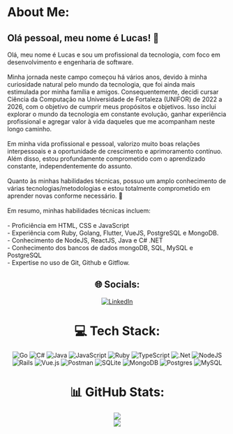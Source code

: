 # About Me:
<h2>Olá pessoal, meu nome é Lucas! 👋</h2>
Olá, meu nome é Lucas e sou um profissional da tecnologia, com foco em desenvolvimento e engenharia de software.<br><br>Minha jornada neste campo começou há vários anos, devido à minha curiosidade natural pelo mundo da tecnologia, que foi ainda mais estimulada por minha família e amigos. Consequentemente, decidi cursar Ciência da Computação na Universidade de Fortaleza (UNIFOR) de 2022 a 2026, com o objetivo de cumprir meus propósitos e objetivos. Isso inclui explorar o mundo da tecnologia em constante evolução, ganhar experiência profissional e agregar valor à vida daqueles que me acompanham neste longo caminho.<br><br>Em minha vida profissional e pessoal, valorizo muito boas relações interpessoais e a oportunidade de crescimento e aprimoramento contínuo. Além disso, estou profundamente comprometido com o aprendizado constante, independentemente do assunto.<br><br>Quanto às minhas habilidades técnicas, possuo um amplo conhecimento de várias tecnologias/metodologias e estou totalmente comprometido em aprender novas conforme necessário. 🚀<br><br>Em resumo, minhas habilidades técnicas incluem:<br><br>- Proficiência em HTML, CSS e JavaScript<br>- Experiência com Ruby, Golang, Flutter, VueJS, PostgreSQL e MongoDB.<br>- Conhecimento de NodeJS, ReactJS, Java e C# .NET<br>- Conhecimento dos bancos de dados mongoDB, SQL, MySQL e PostgreSQL<br>- Expertise no uso de Git, Github e Gitflow.<br>

<div align="center">


## 🌐 Socials:
<a href="https://www.linkedin.com/in/lucascafe/" target="_blank">
    <img src="https://img.shields.io/badge/LinkedIn-%230077B5.svg?logo=linkedin&logoColor=white" alt="LinkedIn">
</a>


# 💻 Tech Stack:
  
![Go](https://img.shields.io/badge/go-%2300ADD8.svg?style=for-the-badge&logo=go&logoColor=white) ![C#](https://img.shields.io/badge/c%23-%23239120.svg?style=for-the-badge&logo=c-sharp&logoColor=white) ![Java](https://img.shields.io/badge/java-%23ED8B00.svg?style=for-the-badge&logo=java&logoColor=white) ![JavaScript](https://img.shields.io/badge/javascript-%23323330.svg?style=for-the-badge&logo=javascript&logoColor=%23F7DF1E) ![Ruby](https://img.shields.io/badge/ruby-%23CC342D.svg?style=for-the-badge&logo=ruby&logoColor=white) ![TypeScript](https://img.shields.io/badge/typescript-%23007ACC.svg?style=for-the-badge&logo=typescript&logoColor=white) ![.Net](https://img.shields.io/badge/.NET-5C2D91?style=for-the-badge&logo=.net&logoColor=white) ![NodeJS](https://img.shields.io/badge/node.js-6DA55F?style=for-the-badge&logo=node.js&logoColor=white) ![Rails](https://img.shields.io/badge/rails-%23CC0000.svg?style=for-the-badge&logo=ruby-on-rails&logoColor=white) ![Vue.js](https://img.shields.io/badge/vuejs-%2335495e.svg?style=for-the-badge&logo=vuedotjs&logoColor=%234FC08D) ![Postman](https://img.shields.io/badge/Postman-FF6C37?style=for-the-badge&logo=postman&logoColor=white) ![SQLite](https://img.shields.io/badge/sqlite-%2307405e.svg?style=for-the-badge&logo=sqlite&logoColor=white) ![MongoDB](https://img.shields.io/badge/MongoDB-%234ea94b.svg?style=for-the-badge&logo=mongodb&logoColor=white) ![Postgres](https://img.shields.io/badge/postgres-%23316192.svg?style=for-the-badge&logo=postgresql&logoColor=white) ![MySQL](https://img.shields.io/badge/mysql-%2300f.svg?style=for-the-badge&logo=mysql&logoColor=white)
  
# 📊 GitHub Stats:
  
![](https://github-readme-streak-stats.herokuapp.com/?user=lucascafeee&theme=dark&hide_border=false)<br/>
![](https://github-readme-stats.vercel.app/api/top-langs/?username=lucascafeee&theme=dark&hide_border=false&include_all_commits=true&count_private=true&layout=compact)




  </div>
